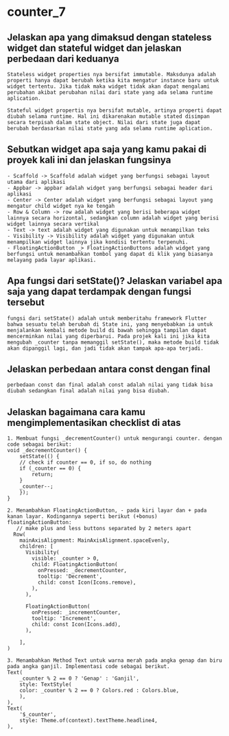 # counter_7

## Jelaskan apa yang dimaksud dengan stateless widget dan stateful widget dan jelaskan perbedaan dari keduanya
    Stateless widget properties nya bersifat immutable. Maksdunya adalah properti hanya dapat berubah ketika kita mengatur instance baru untuk widget tertentu. Jika tidak maka widget tidak akan dapat mengalami perubahan akibat perubahan nilai dari state yang ada selama runtime aplication.

    Stateful widget propertis nya bersifat mutable, artinya properti dapat diubah selama runtime. Hal ini dikarenakan mutable stated disimpan secara terpisah dalam state object. Nilai dari state juga dapat berubah berdasarkan nilai state yang ada selama runtime aplication.  

## Sebutkan widget apa saja yang kamu pakai di proyek kali ini dan jelaskan fungsinya
    - Scaffold -> Scaffold adalah widget yang berfungsi sebagai layout utama dari aplikasi
    - Appbar -> appbar adalah widget yang berfungsi sebagai header dari aplikasi
    - Center -> Center adalah widget yang berfungsi sebagai layout yang mengatur child widget nya ke tengah
    - Row & Column -> row adalah widget yang berisi beberapa widget lainnya secara horizontal, sedangkan column adalah widget yang berisi widget lainnya secara vertikal
    - Text -> text adalah widget yang digunakan untuk menampilkan teks
    - Visibility -> Visibility adalah widget yang digunakan untuk menampilkan widget lainnya jika kondisi tertentu terpenuhi.
    - FloatingActionButton _> FloatingActionButtons adalah widget yang  berfungsi untuk menambahkan tombol yang dapat di klik yang biasanya melayang pada layar aplikasi.

## Apa fungsi dari setState()? Jelaskan variabel apa saja yang dapat terdampak dengan fungsi tersebut   
    fungsi dari setState() adalah untuk memberitahu framework Flutter bahwa sesuatu telah berubah di State ini, yang menyebabkan ia untuk menjalankan kembali metode build di bawah sehingga tampilan dapat mencerminkan nilai yang diperbarui. Pada projek kali ini jika kita mengubah _counter tanpa memanggil setState(), maka metode build tidak akan dipanggil lagi, dan jadi tidak akan tampak apa-apa terjadi.

## Jelaskan perbedaan antara const dengan final
    perbedaan const dan final adalah const adalah nilai yang tidak bisa diubah sedangkan final adalah nilai yang bisa diubah. 

## Jelaskan bagaimana cara kamu mengimplementasikan checklist di atas
    1. Membuat fungsi _decrementCounter() untuk mengurangi counter. dengan code sebagai berikut: 
    void _decrementCounter() {
        setState(() {
        // check if counter == 0, if so, do nothing
        if (_counter == 0) {
            return;
        }
        _counter--;
        });
    }

    2. Menambahkan FloatingActionButton, - pada kiri layar dan + pada kanan layar. Kodingannya seperti berikut (+bonus)
    floatingActionButton: 
       // make plus and less buttons separated by 2 meters apart 
      Row(
        mainAxisAlignment: MainAxisAlignment.spaceEvenly,
        children: [
          Visibility(
            visible: _counter > 0,
            child: FloatingActionButton(
              onPressed: _decrementCounter,
              tooltip: 'Decrement',
              child: const Icon(Icons.remove),
            ),
          ),

          FloatingActionButton(
            onPressed: _incrementCounter,
            tooltip: 'Increment',
            child: const Icon(Icons.add),
          ),
          
        ],
    )

    3. Menambahkan Method Text untuk warna merah pada angka genap dan biru pada angka ganjil. Implementasi code sebagai berikut.
    Text(
        _counter % 2 == 0 ? 'Genap' : 'Ganjil',
        style: TextStyle(
        color: _counter % 2 == 0 ? Colors.red : Colors.blue,
        ),
    ),           
    Text(
        '$_counter',
        style: Theme.of(context).textTheme.headline4,
    ),

    


